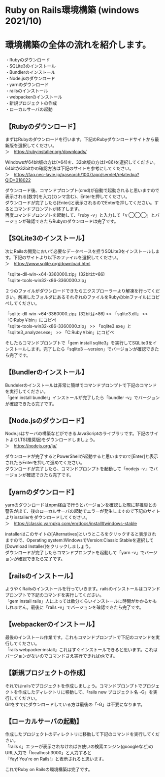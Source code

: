 # Ruby on Rails環境構築 (windows 2021/10)

# 環境構築の全体の流れを紹介します。  
・Rubyのダウンロード  
・SQLite3のインストール  
・Bundlerのインストール  
・Node.jsのダウンロード  
・yarnのダウンロード  
・railsのインストール  
・webpackerのインストール  
・新規プロジェクトの作成  
・ローカルサーバの起動  

## 【Rubyのダウンロード】  
まずはRubyのダウンロードを行います。下記のRubyダウンロードサイトから最新版を選択してください。  
＞　https://rubyinstaller.org/downloads/  

Windowsが64bit版の方は(×64)を、32bit版の方は(×86)を選択してください。64bitか32bitかの確認方法は下記のサイトを参考にしてください。  
＞　https://faq.nec-lavie.jp/qasearch/1007/app/servlet/relatedqa?QID=018022  

ダウンロード後、コマンドプロンプト(cmd)が自動で起動されると思いますので表示される[数字]を入力(カンマ含む)、Enterを押してください。  
ダウンロードが完了したら[Enter]と表示されるのでEnterを押してください。するとコマンドプロンプトが終了します。  
再度コマンドプロンプトを起動して、「ruby -v」と入力して「v ◯◯◯」とバージョンが確認できたらRubyのダウンロードは完了です。  

## 【SQLite3のインストール】  
次にRailsの開発において必要なデータベースを担うSQLite3をインストールします。下記のサイトより以下のファイルを選択してください。  
＞　https://www.sqlite.org/download.html  

「sqlite-dll-win-×64-3360000.zip」(32bitは×86)  
「sqlite-tools-win32-x86-3360000.zip」  

２つのファイルがダウンロードできたらエクスプローラーより解凍を行ってください。解凍したフォルダにあるそれぞれのファイルをRubyのbinファイルにコピペしてください。  

「sqlite-dll-win-×64-3360000.zip」(32bitは×86) >> 「sqlite3.dll」 >> 「C:Ruby￥bin」にコピペ  
「sqlite-tools-win32-x86-3360000.zip」 >> 「sqlite3.exe」と「sqlite3_analyzer.exe」 >> 「C:Ruby￥bin」にコピペ  

そしたらコマンドプロンプトで「gem install sqlite3」を実行してSQLite3をインストールします。完了したら「sqlite3 --version」でバージョンが確認できたら完了です。  

## 【Bundlerのインストール】  
Bundelerのインストールは非常に簡単でコマンドプロンプトで下記のコマンドを実行してください。  
「gem install bundler」インストールが完了したら「bundler -v」でバージョンが確認できたら完了です。  

## 【Node.jsのダウンロード】  
Node.jsはサーバの構築などができるJavaScriptのライブラリです。下記のサイトよりLTS(推奨版)をダウンロードしましょう。  
＞　https://nodejs.org/ja/  

ダウンロードが完了するとPowerShellが起動すると思いますので[Enter]と表示されたらEnterを押して進めてください。  
ダウンロードが完了したら、コマンドプロンプトを起動して「nodejs -v」でバージョンが確認できたら完了です。  

## 【yarnのダウンロード】  
yarnのダウンロードはnpm経由で行うとバージョンを確認した際に非推奨との警告が出て、後のローカルサーバの起動でエラーが発生しますので下記のサイトよりinstallerをダウンロードしてください。  
＞　https://classic.yarnpkg.com/en/docs/install#windows-stable  

installerはこのサイトの[Alternatives]というところをクリックすると表示されますので、Operating system:WindowsでVersion:Classic Stableを選択して[Download Installer]をクリックしましょう。  
ダウンロードが完了したらコマンドプロンプトを起動して「yarn -v」でバージョンが確認できたら完了です。  

## 【railsのインストール】  
ようやくRailsのインストールを行っていきます。railsのインストールはコマンドプロンプトで下記のコマンドを実行してください。  
「gem install rails」人によっては数分くらいインストールに時間がかかるかもしれません。最後に「rails -v」でバージョンを確認できたら完了です。  

## 【webpackerのインストール】  
最後のインストール作業です。これもコマンドプロンプトで下記のコマンドを実行してください。  
「rails webpacker:install」これはすぐインストールできると思います。これはバージョンがないのでコマンドさえ実行できればokです。  

## 【新規プロジェクトの作成】  
それではrailsでプロジェクトを作成しましょう。コマンドプロンプトでプロジェクトを作成したディレクトリに移動して、「rails new プロジェクト名 -G」を実行してください。  
Gitをすでにダウンロードしている方は最後の「-G」は不要になります。  

## 【ローカルサーバの起動】  
作成したプロジェクトのディレクトリに移動して下記のコマンドを実行してください。  
「rails s」エラーが表示されなければお使いの検索エンジン(gooogleなど)のURL入力で「localhost:3000」と入力すると  
「Yay! You're on Rails!」と表示されると思います。  


これでRuby on Railsの環境構築は完了です。
